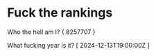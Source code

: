 # Fuck the rankings

Who the hell am I?
{ 8257707 }

What fucking year is it?
[ 2024-12-13T19:00:00Z ]
